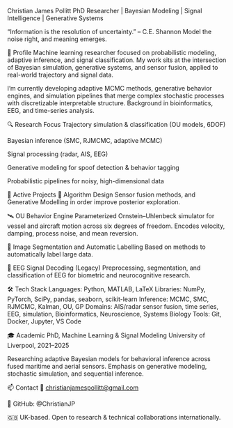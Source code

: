 Christian James Pollitt
PhD Researcher | Bayesian Modeling | Signal Intelligence | Generative Systems


“Information is the resolution of uncertainty.” – C.E. Shannon
Model the noise right, and meaning emerges.

🧠 Profile
Machine learning researcher focused on probabilistic modeling, adaptive inference, and signal classification. My work sits at the intersection of Bayesian simulation, generative systems, and sensor fusion, applied to real-world trajectory and signal data.

I’m currently developing adaptive MCMC methods, generative behavior engines, and simulation pipelines that merge complex stochastic processes with discretizable interpretable structure. Background in bioinformatics, EEG, and time-series analysis.

🔍 Research Focus
Trajectory simulation & classification (OU models, 6DOF)

Bayesian inference (SMC, RJMCMC, adaptive MCMC)

Signal processing (radar, AIS, EEG)

Generative modeling for spoof detection & behavior tagging

Probabilistic pipelines for noisy, high-dimensional data

🔬 Active Projects
🧬 Algorithm Design
Sensor fusion methods, and Generative Modelling in order improve posterior exploration.

🛰 OU Behavior Engine
Parameterized Ornstein–Uhlenbeck simulator for vessel and aircraft motion across six degrees of freedom. Encodes velocity, damping, process noise, and mean reversion.

🎯 Image Segmentation and Automatic Labelling
Based on methods to automatically label large data.

🧠 EEG Signal Decoding (Legacy)
Preprocessing, segmentation, and classification of EEG for biometric and neurocognitive research.

🛠 Tech Stack
Languages: Python, MATLAB, LaTeX
Libraries: NumPy, PyTorch, SciPy, pandas, seaborn, scikit-learn
Inference: MCMC, SMC, RJMCMC, Kalman, OU, GP
Domains: AIS/radar sensor fusion, time series, EEG, simulation, Bioinformatics, Neuroscience, Systems Biology
Tools: Git, Docker, Jupyter, VS Code

🎓 Academic
PhD, Machine Learning & Signal Modeling
University of Liverpool, 2021–2025

Researching adaptive Bayesian models for behavioral inference across fused maritime and aerial sensors.
Emphasis on generative modeling, stochastic simulation, and sequential inference.

📫 Contact
📧 christianjamespollitt@gmail.com

🧠 GitHub: @ChristianJP

🇬🇧 UK-based. Open to research & technical collaborations internationally.

